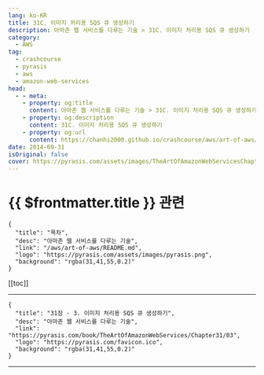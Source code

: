 ```yaml
---
lang: ko-KR
title: 31C. 이미지 처리용 SQS 큐 생성하기
description: 아마존 웹 서비스를 다루는 기술 > 31C. 이미지 처리용 SQS 큐 생성하기
category:
  - AWS
tag: 
  - crashcourse
  - pyrasis
  - aws 
  - amazon-web-services
head:
  - - meta:
    - property: og:title
      content: 아마존 웹 서비스를 다루는 기술 > 31C. 이미지 처리용 SQS 큐 생성하기
    - property: og:description
      content: 31C. 이미지 처리용 SQS 큐 생성하기
    - property: og:url
      content: https://chanhi2000.github.io/crashcourse/aws/art-of-aws/31C.html
date: 2014-09-31
isOriginal: false
cover: https://pyrasis.com/assets/images/TheArtOfAmazonWebServicesChapter31/5_.png
---
```


# {{ $frontmatter.title }} 관련

```component VPCard
{
  "title": "목차",
  "desc": "아마존 웹 서비스를 다루는 기술",
  "link": "/aws/art-of-aws/README.md",
  "logo": "https://pyrasis.com/assets/images/pyrasis.png",
  "background": "rgba(31,41,55,0.2)"
}
```

[[toc]]

---

```component VPCard
{
  "title": "31장 - 3. 이미지 처리용 SQS 큐 생성하기",
  "desc": "아마존 웹 서비스를 다루는 기술",
  "link": "https://pyrasis.com/book/TheArtOfAmazonWebServices/Chapter31/03",
  "logo": "https://pyrasis.com/favicon.ico",
  "background": "rgba(31,41,55,0.2)"
}
```

<!-- TODO: 작성 -->

---

<TagLinks />